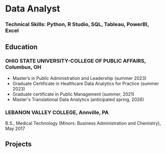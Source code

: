 # Data Analyst

### Technical Skills: Python, R Studio, SQL, Tableau, PowerBI, Excel

## Education
### OHIO STATE UNIVERSITY-COLLEGE OF PUBLIC AFFAIRS, Columbus, OH
- Master’s in Public Administration and Leadership (summer 2023)
- Graduate Certificate in Healthcare Data Analytics for Practice (summer 2023)
- Graduate certificate in Public Management (summer, 2021)
- Master's Translational Data Analytics (anticipated spring, 2026)
### LEBANON VALLEY COLLEGE, Annville, PA
B.S., Medical Technology (Minors: Business Administration and Chemistry), May 2017 

## Projects

